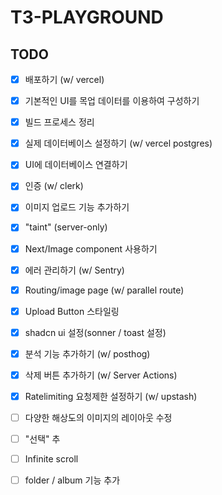 # T3-PLAYGROUND

## TODO

- [x] 배포하기 (w/ vercel)
- [x] 기본적인 UI를 목업 데이터를 이용하여 구성하기
- [x] 빌드 프로세스 정리
- [x] 실제 데이터베이스 설정하기 (w/ vercel postgres)
- [x] UI에 데이터베이스 연결하기
- [x] 인증 (w/ clerk)
- [x] 이미지 업로드 기능 추가하기
- [x] "taint" (server-only)
- [x] Next/Image component 사용하기
- [x] 에러 관리하기 (w/ Sentry)
- [x] Routing/image page (w/ parallel route)
- [x] Upload Button 스타일링
- [x] shadcn ui 설정(sonner / toast 설정)
- [x] 분석 기능 추가하기 (w/ posthog)
- [x] 삭제 버튼 추가하기 (w/ Server Actions)
- [x] Ratelimiting 요청제한 설정하기 (w/ upstash)

- [ ] 다양한 해상도의 이미지의 레이아웃 수정
- [ ] "선택" 추
- [ ] Infinite scroll
- [ ] folder / album 기능 추가
